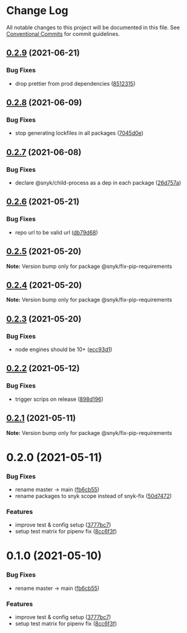 # Change Log

All notable changes to this project will be documented in this file.
See [Conventional Commits](https://conventionalcommits.org) for commit guidelines.

## [0.2.9](https://github.com/snyk-tech-services/python-fix/compare/@snyk/fix-pip-requirements@0.2.8...@snyk/fix-pip-requirements@0.2.9) (2021-06-21)


### Bug Fixes

* drop prettier from prod dependencies ([8512315](https://github.com/snyk-tech-services/python-fix/commit/851231564d7c67d5049a11c109e8d25d12c01a77))





## [0.2.8](https://github.com/snyk-tech-services/python-fix/compare/@snyk/fix-pip-requirements@0.2.7...@snyk/fix-pip-requirements@0.2.8) (2021-06-09)


### Bug Fixes

* stop generating lockfiles in all packages ([7045d0e](https://github.com/snyk-tech-services/python-fix/commit/7045d0e3255b70800a411ca314580ba330a34c0a))





## [0.2.7](https://github.com/snyk-tech-services/python-fix/compare/@snyk/fix-pip-requirements@0.2.6...@snyk/fix-pip-requirements@0.2.7) (2021-06-08)


### Bug Fixes

* declare @snyk/child-process as a dep in each package ([26d757a](https://github.com/snyk-tech-services/python-fix/commit/26d757a52b433b86ac38af67d135b9beb8326cf4))





## [0.2.6](https://github.com/snyk-tech-services/python-fix/compare/@snyk/fix-pip-requirements@0.2.5...@snyk/fix-pip-requirements@0.2.6) (2021-05-21)


### Bug Fixes

* repo url to be valid url ([db79d68](https://github.com/snyk-tech-services/python-fix/commit/db79d687106433127445f8102cc50c0a1e815d81))





## [0.2.5](https://github.com/snyk-tech-services/python-fix/compare/@snyk/fix-pip-requirements@0.2.4...@snyk/fix-pip-requirements@0.2.5) (2021-05-20)

**Note:** Version bump only for package @snyk/fix-pip-requirements





## [0.2.4](https://github.com/snyk-tech-services/python-fix/compare/@snyk/fix-pip-requirements@0.2.3...@snyk/fix-pip-requirements@0.2.4) (2021-05-20)

**Note:** Version bump only for package @snyk/fix-pip-requirements





## [0.2.3](https://github.com/snyk-tech-services/python-fix/compare/@snyk/fix-pip-requirements@0.2.2...@snyk/fix-pip-requirements@0.2.3) (2021-05-20)


### Bug Fixes

* node engines should be 10+ ([ecc93d1](https://github.com/snyk-tech-services/python-fix/commit/ecc93d1fb4aea5e8c719801c4ef54a80b0b86548))





## [0.2.2](https://github.com/snyk-tech-services/python-fix/compare/@snyk/fix-pip-requirements@0.2.1...@snyk/fix-pip-requirements@0.2.2) (2021-05-12)


### Bug Fixes

* trigger scrips on release ([898d196](https://github.com/snyk-tech-services/python-fix/commit/898d196788adca42f8b8eff926b26db847b21656))





## [0.2.1](https://github.com/snyk-tech-services/python-fix/compare/@snyk/fix-pip-requirements@0.2.0...@snyk/fix-pip-requirements@0.2.1) (2021-05-11)

**Note:** Version bump only for package @snyk/fix-pip-requirements





# 0.2.0 (2021-05-11)


### Bug Fixes

* rename master -> main ([fb6cb55](https://github.com/snyk-tech-services/python-fix/commit/fb6cb55cb137d102ace831984e94feb3456264fd))
* rename packages to snyk scope instead of snyk-fix ([50d7472](https://github.com/snyk-tech-services/python-fix/commit/50d74721e345cd437e50a86b2cdadbedc455d081))


### Features

* improve test & config setup ([3777bc7](https://github.com/snyk-tech-services/python-fix/commit/3777bc7270372cb6eff8819a641f3f0c94b97064))
* setup test matrix for pipenv fix ([8cc6f3f](https://github.com/snyk-tech-services/python-fix/commit/8cc6f3f906838dde9e26448e60b3f03039d6305e))





# 0.1.0 (2021-05-10)


### Bug Fixes

* rename master -> main ([fb6cb55](https://github.com/snyk-tech-services/python-fix/commit/fb6cb55cb137d102ace831984e94feb3456264fd))


### Features

* improve test & config setup ([3777bc7](https://github.com/snyk-tech-services/python-fix/commit/3777bc7270372cb6eff8819a641f3f0c94b97064))
* setup test matrix for pipenv fix ([8cc6f3f](https://github.com/snyk-tech-services/python-fix/commit/8cc6f3f906838dde9e26448e60b3f03039d6305e))
